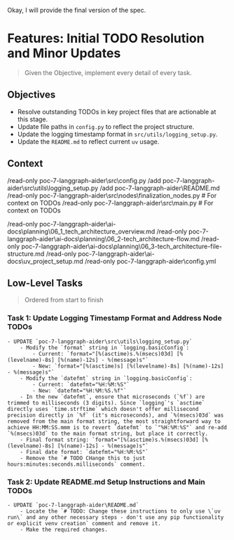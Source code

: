 Okay, I will provide the final version of the spec.

# Features: Initial TODO Resolution and Minor Updates

> Given the Objective, implement every detail of every task.

## Objectives

- Resolve outstanding TODOs in key project files that are actionable at this stage.
- Update file paths in `config.py` to reflect the project structure.
- Update the logging timestamp format in `src/utils/logging_setup.py`.
- Update the `README.md` to reflect current `uv` usage.

## Context

/read-only poc-7-langgraph-aider\src\config.py
/add poc-7-langgraph-aider\src\utils\logging_setup.py
/add poc-7-langgraph-aider\README.md
/read-only poc-7-langgraph-aider\src\nodes\finalization_nodes.py # For context on TODOs
/read-only poc-7-langgraph-aider\src\main.py # For context on TODOs


/read-only poc-7-langgraph-aider\ai-docs\planning\06_1_tech_architecture_overview.md
/read-only poc-7-langgraph-aider\ai-docs\planning\06_2-tech_architecture-flow.md
/read-only poc-7-langgraph-aider\ai-docs\planning\06_3-tech_architecture-file-structure.md
/read-only poc-7-langgraph-aider\ai-docs\uv_project_setup.md
/read-only poc-7-langgraph-aider\config.yml

## Low-Level Tasks
> Ordered from start to finish

### Task 1: Update Logging Timestamp Format and Address Node TODOs
```
- UPDATE `poc-7-langgraph-aider\src\utils\logging_setup.py`
    - Modify the `format` string in `logging.basicConfig`:
        - Current: `format="[%(asctime)s.%(msecs)03d] [%(levelname)-8s] [%(name)-12s] - %(message)s"`
        - New: `format="[%(asctime)s] [%(levelname)-8s] [%(name)-12s] - %(message)s"`
    - Modify the `datefmt` string in `logging.basicConfig`:
        - Current: `datefmt="%H:%M:%S"`
        - New: `datefmt="%H:%M:%S.%f"`
    - In the new `datefmt`, ensure that microseconds (`%f`) are trimmed to milliseconds (3 digits). Since `logging`'s `asctime` directly uses `time.strftime` which doesn't offer millisecond precision directly in `%f` (it's microseconds), and `%(msecs)03d` was removed from the main format string, the most straightforward way to achieve HH:MM:SS.mmm is to revert `datefmt` to `"%H:%M:%S"` and re-add `%(msecs)03d` to the main format string, but place it correctly.
    - Final format string: `format="[%(asctime)s.%(msecs)03d] [%(levelname)-8s] [%(name)-12s] - %(message)s"`
    - Final date format: `datefmt="%H:%M:%S"`
    - Remove the `# TODO CHange this to just hours:minutes:seconds.milliseconds` comment.
```

### Task 2: Update README.md Setup Instructions and Main TODOs
```
- UPDATE `poc-7-langgraph-aider\README.md`
    - Locate the `# TODO: Change these instructions to only use \`uv run\` and any other necessary steps - don't use any pip functionality or explicit venv creation` comment and remove it.
	- Make the required changes.
```